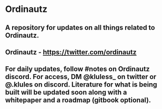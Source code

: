 # Ordinautz

A repository for updates on all things related to Ordinautz. 
-------------------------------------------------------------
Ordinautz - https://twitter.com/ordinautz
-------------------------------------------------------------

For daily updates, follow #notes on Ordinautz discord. For access, DM @kluless_ on twitter or @.klules on discord.
Literature for what is being built will be updated soon along with a whitepaper and a roadmap (gitbook optional).
-------------------------------------------------------------
